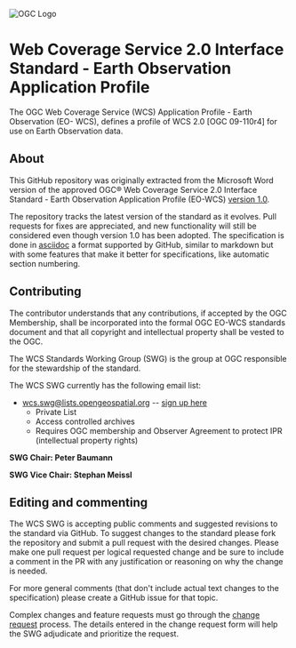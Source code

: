 ![OGC Logo](http://portal.opengeospatial.org/files/?artifact_id=11976&format=gif "OGC Logo")

# Web Coverage Service 2.0 Interface Standard - Earth Observation Application Profile

The OGC Web Coverage Service (WCS) Application Profile - Earth Observation (EO-
WCS), defines a profile of WCS 2.0 [OGC 09-110r4] for use on Earth Observation
data.

## About

This GitHub repository was originally extracted from the Microsoft Word version
of the approved OGC® Web Coverage Service 2.0 Interface Standard - Earth
Observation Application Profile (EO-WCS) [version
1.0](https://portal.opengeospatial.org/files/42722).

The repository tracks the latest version of the standard as it evolves. Pull
requests for fixes are appreciated, and new functionality will still be
considered even though version 1.0 has been adopted. The specification is done
in [asciidoc](http://www.methods.co.nz/asciidoc/) a format supported by GitHub,
similar to markdown but with some features that make it better for
specifications, like automatic section numbering.

## Contributing

The contributor understands that any contributions, if accepted by the OGC
Membership, shall be incorporated into the formal OGC EO-WCS standards document
and that all copyright and intellectual property shall be vested to the OGC.

The WCS Standards Working Group (SWG) is the group at OGC responsible for the
stewardship of the standard.

The WCS SWG currently has the following email list:
   - wcs.swg@lists.opengeospatial.org -- [sign up here](https://lists.opengeospatial.org/mailman/listinfo/wcs.swg)
      - Private List
      - Access controlled archives
      - Requires OGC membership and Observer Agreement to protect IPR (intellectual property rights)

**SWG Chair: Peter Baumann**

**SWG Vice Chair: Stephan Meissl**

## Editing and commenting

The WCS SWG is accepting public comments and suggested revisions to the standard
via GitHub. To suggest changes to the standard please fork the repository and
submit a pull request with the desired changes. Please make one pull request per
logical requested change and be sure to include a comment in the PR with any
justification or reasoning on why the change is needed.

For more general comments (that don't include actual text changes to the
specification) please create a GitHub issue for that topic.

Complex changes and feature requests must go through the [change
request](http://portal.opengeospatial.org/public_ogc/change_request.php)
process. The details entered in the change request form will help the SWG
adjudicate and prioritize the request.
